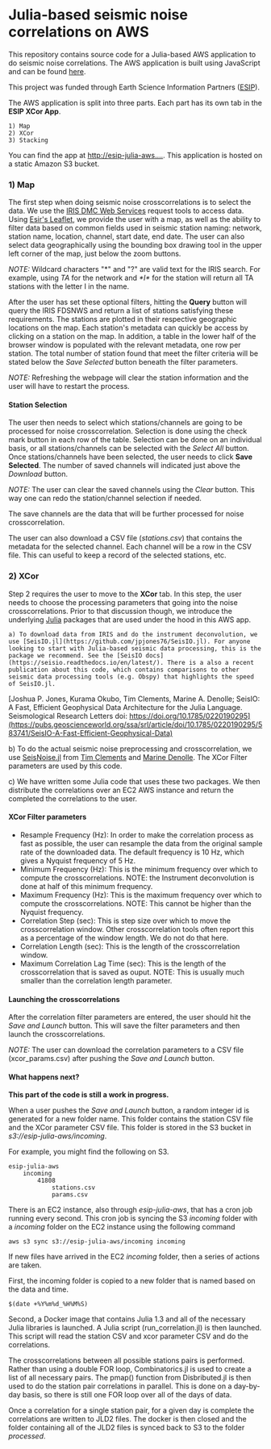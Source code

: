 # Julia-based seismic noise correlations on AWS

This repository contains source code for a Julia-based AWS application to do seismic noise correlations. The AWS application is built using JavaScript and can be found [here](insert_someday).

This project was funded through Earth Science Information Partners ([ESIP](https://www.esipfed.org/)).

The AWS application is split into three parts. Each part has its own tab in the __ESIP XCor App__. 

    1) Map
    2) XCor
    3) Stacking

You can find the app at [http://esip-julia-aws....](insert_someday). This application is hosted on a static Amazon S3 bucket.

### 1) Map

The first step when doing seismic noise crosscorrelations is to select the data. We use the [IRIS DMC Web Services](http://service.iris.edu/fdsnws/) request tools to access data. Using [Esir's Leaflet](https://esri.github.io/esri-leaflet/), we provide the user with a map, as well as the ability to filter data based on common fields used in seismic station naming: network, station name, location, channel, start date, end date. The user can also select data geographically using the bounding box drawing tool in the upper left corner of the map, just below the zoom buttons.

_NOTE:_ Wildcard characters "*" and "?" are valid text for the IRIS search. For example, using _TA_ for the network and _\*I\*_ for the station will return all TA stations with the letter I in the name.

After the user has set these optional filters, hitting the __Query__ button will query the IRIS FDSNWS and return a list of stations satisfying these requirements. The stations are plotted in their respective geographic locations on the map. Each station's metadata can quickly be access by clicking on a station on the map. In addition, a table in the lower half of the browser window is populated with the relevant metadata, one row per station. The total number of station found that meet the filter criteria will be stated below the _Save Selected_ button beneath the filter parameters.

_NOTE:_ Refreshing the webpage will clear the station information and the user will have to restart the process. 

#### Station Selection

The user then needs to select which stations/channels are going to be processed for noise crosscorrelation. Selection is done using the check mark button in each row of the table. Selection can be done on an individual basis, or all stations/channels can be selected with the _Select All_ button. Once stations/channels have been selected, the user needs to click __Save Selected__. The number of saved channels will indicated just above the _Download_ button. 

_NOTE:_ The user can clear the saved channels using the _Clear_ button. This way one can redo the station/channel selection if needed. 

The save channels are the data that will be further processed for noise crosscorrelation.

The user can also download a CSV file (_stations.csv_) that contains the metadata for the selected channel. Each channel will be a row in the CSV file. This can useful to keep a record of the selected stations, etc.

### 2) XCor

Step 2 requires the user to move to the __XCor__ tab. In this step, the user needs to choose the processing parameters that going into the noise crosscorrelations. Prior to that discussion though, we introduce the underlying [Julia](https://julialang.org/) packages that are used under the hood in this AWS app.

    a) To download data from IRIS and do the instrument deconvolution, we use [SeisIO.jl](https://github.com/jpjones76/SeisIO.jl). For anyone looking to start with Julia-based seismic data processing, this is the package we recommend. See the [SeisIO docs](https://seisio.readthedocs.io/en/latest/). There is a also a recent publication about this code, which contains comparisons to other seismic data processing tools (e.g. Obspy) that highlights the speed of SeisIO.jl.

[Joshua P. Jones, Kurama Okubo, Tim Clements, Marine A. Denolle; SeisIO: A Fast, Efficient Geophysical Data Architecture for the Julia Language. Seismological Research Letters doi: https://doi.org/10.1785/0220190295](https://pubs.geoscienceworld.org/ssa/srl/article/doi/10.1785/0220190295/583741/SeisIO-A-Fast-Efficient-Geophysical-Data)

b) To do the actual seismic noise preprocessing and crosscorrelation, we use [SeisNoise.jl](https://github.com/tclements/SeisNoise.jl) from [Tim Clements](https://scholar.harvard.edu/thclements) and [Marine Denolle](https://quake.fas.harvard.edu/people/marine-denolle). The XCor Filter parameters are used by this code. 

c) We have written some Julia code that uses these two packages. We then distribute the correlations over an EC2 AWS instance and return the completed the correlations to the user.

#### XCor Filter parameters

- Resample Frequency (Hz): In order to make the correlation process as fast as possible, the user can resample the data from the original sample rate of the downloaded data. The default frequency is 10 Hz, which gives a Nyquist frequency of 5 Hz.
- Minimum Frequency (Hz): This is the minimum frequency over which to compute the crosscorrelations. NOTE: the Instrument deconvolution is done at half of this minimum frequency.
- Maximum Frequency (Hz): This is the maximum frequency over which to compute the crosscorrelations. NOTE: This cannot be higher than the Nyquist frequency.
- Correlation Step (sec): This is step size over which to move the crosscorrelation window. Other crosscorrelation tools often report this as a percentage of the window length. We do not do that here.
- Correlation Length (sec): This is the length of the crosscorrelation window.
- Maximum Correlation Lag Time (sec): This is the length of the crosscorrelation that is saved as ouput. NOTE: This is usually much smaller than the correlation length parameter.

#### Launching the crosscorrelations

After the correlation filter parameters are entered, the user should hit the _Save and Launch_ button. This will save the filter parameters and then launch the crosscorrelations.

_NOTE:_ The user can download the correlation parameters to a CSV file (xcor_params.csv) after pushing the _Save and Launch_ button.

#### What happens next?

__This part of the code is still a work in progress.__

When a user pushes the _Save and Launch_ button, a random integer id is generated for a new folder name. This folder contains the station CSV file and the XCor parameter CSV file. This folder is stored in the S3 bucket in _s3://esip-julia-aws/incoming_. 

For example, you might find the following on S3.

    esip-julia-aws
        incoming
            41808
                stations.csv
                params.csv

There is an EC2 instance, also through _esip-julia-aws_, that has a cron job running every second. This cron job is syncing the S3 _incoming_ folder with a _incoming_ folder on the EC2 instance using the following command

    aws s3 sync s3://esip-julia-aws/incoming incoming

If new files have arrived in the EC2 _incoming_ folder, then a series of actions are taken.

First, the incoming folder is copied to a new folder that is named based on the data and time.

    $(date +%Y%m%d_%H%M%S)

Second, a Docker image that contains Julia 1.3 and all of the necessary Julia libraries is launched. A Julia script (run_correlation.jl) is then launched. This script will read the station CSV and xcor parameter CSV and do the correlations.

The crosscorrelations between all possible stations pairs is performed. Rather than using a double FOR loop, Combinatorics.jl is used to create a list of all necessary pairs. The pmap() function from Disbributed.jl is then used to do the station pair correlations in parallel. This is done on a day-by-day basis, so there is still one FOR loop over all of the days of data. 

Once a correlation for a single station pair, for a given day is complete the correlations are written to JLD2 files. The docker is then closed and the folder containing all of the JLD2 files is synced back to S3 to the folder _processed_.

